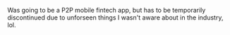 Was going to be a P2P mobile fintech app, but has to be temporarily discontinued due to unforseen things I wasn't aware about in the industry, lol.
